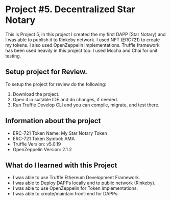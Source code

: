 # Project #5. Decentralized Star Notary

This is Project 5, in this project I created the my first DAPP (Star Notary) and I was able to publish it to Rinkeby network. I used NFT (ERC721) to create my tokens. I also used OpenZeppelin implementations. Truffle framework has been used heavily in this project too. I used Mocha and Chai for unit testing.

## Setup project for Review.

To setup the project for review do the following:
1. Download the project.
2. Open it in suitable IDE and do changes, if needed.
3. Run Truffle Develop CLI and you can compile, migrate, and test there.

## Information about the project

* ERC-721 Token Name: My Star Notary Token
* ERC-721 Token Symbol: AMA
* Truffle Version: v5.0.19
* OpenZeppelin Version: 2.1.2

## What do I learned with this Project

* I was able to use Truffle Ethereum Development Framework.
* I was able to Deploy DAPPs locally and to public network (Rinkeby).
* I was able to use OpenZeppelin for Token implementations.
* I was able to create/maintain front-end for DAPPs.
